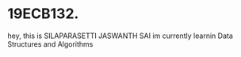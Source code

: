 # 19ECB132.
hey, this is SILAPARASETTI JASWANTH SAI
im currently learnin Data Structures and Algorithms
